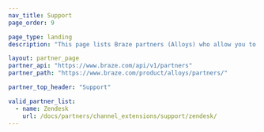 ```yaml
---
nav_title: Support
page_order: 9

page_type: landing
description: "This page lists Braze partners (Alloys) who allow you to integrate Braze with their customer support suites."

layout: partner_page
partner_api: "https://www.braze.com/api/v1/partners"
partner_path: "https://www.braze.com/product/alloys/partners/"

partner_top_header: "Support"

valid_partner_list:
  - name: Zendesk
    url: /docs/partners/channel_extensions/support/zendesk/
---
```

